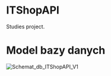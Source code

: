 # ITShopAPI
Studies project. 
# Model bazy danych
![Schemat_db_ITShopAPI_V1](https://user-images.githubusercontent.com/63121548/138564913-17b3bf88-e044-40d0-9b4a-50f77ae97faa.png)

